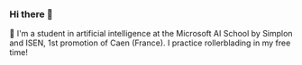 ### Hi there 👋

🤖 I'm a student in artificial intelligence at the Microsoft AI School by Simplon and ISEN, 1st promotion of Caen (France). I practice rollerblading in my free time!

<!--
**DavidScanu/DavidScanu** is a ✨ _special_ ✨ repository because its `README.md` (this file) appears on your GitHub profile.

Here are some ideas to get you started:

- 🔭 I’m currently working on ...
- 🌱 I’m currently learning ...
- 👯 I’m looking to collaborate on ...
- 🤔 I’m looking for help with ...
- 💬 Ask me about ...
- 📫 How to reach me: ...
- 😄 Pronouns: ...
- ⚡ Fun fact: ...
-->
